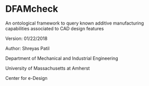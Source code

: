 
# DFAMcheck
An ontological framework to query known additive manufacturing capabilities associated to CAD design features 


Version: 01/22/2018

Author: Shreyas Patil

Department of Mechanical and Industrial Engineering

University of Massachusetts at Amherst

Center for e-Design


